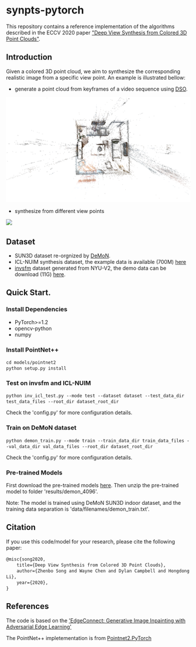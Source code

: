 # synpts-pytorch

This repository contains a reference implementation of the algorithms described in the ECCV 2020 paper ["Deep View Synthesis from Colored 3D Point Clouds"](https://www.ecva.net/papers/eccv_2020/papers_ECCV/papers/123690001.pdf).


## Introduction
Given a colored 3D point cloud, we aim to synthesize the corresponding realistic image from a specific view point.
An example is illustrated bellow:

- generate a point cloud from keyframes of a video sequence using [DSO](https://github.com/JakobEngel/dso).

![](readme_image/scene.png)

- synthesize from different view points
 
![](readme_image/1living_room.gif)


## Dataset
- SUN3D dataset re-orgnized by [DeMoN](https://lmb.informatik.uni-freiburg.de/people/ummenhof/depthmotionnet/).
- ICL-NUIM synthesis dataset, the example data is available (700M) [here](https://drive.google.com/file/d/1sqoSOMFt6MlIJvcEK70b14EO1cQeZ8WG/view?usp=sharing)
- [invsfm](https://github.com/francescopittaluga/invsfm) dataset generated from NYU-V2, the demo data can be download (11G) [here](https://drive.google.com/open?id=1StpUiEauckZcxHZeBzoq6L2K7pcB9v3E).


## Quick Start.

### Install Dependencies
- PyTorch>=1.2
- opencv-python
- numpy

### Install PointNet++
```
cd models/pointnet2
python setup.py install
```

### Test on invsfm and ICL-NUIM
```
python inv_icl_test.py --mode test --dataset dataset --test_data_dir test_data_files --root_dir dataset_root_dir
```
Check the 'config.py' for more configuration details.

### Train on DeMoN dataset
```
python demon_train.py --mode train --train_data_dir train_data_files --val_data_dir val_data_files --root_dir dataset_root_dir
```
Check the 'config.py' for more configuration details.

### Pre-trained Models
First download the pre-trained models [here](https://drive.google.com/file/d/1dyfrUVM6K-ID6m4OMprW5BSSeNVC0mhG/view?usp=sharing). 
Then unzip the pre-trained model to folder 'results/demon_4096'.

Note: The model is trained using DeMoN SUN3D indoor dataset, and the training data separation is 'data/filenames/demon_train.txt'. 

## Citation
If you use this code/model for your research, please cite the following paper:
```
@misc{song2020,
    title={Deep View Synthesis from Colored 3D Point Clouds},
    author={Zhenbo Song and Wayne Chen and Dylan Campbell and Hongdong Li},
    year={2020},
}
```


## References
The code is based on the ['EdgeConnect: Generative Image Inpainting with Adversarial Edge Learning'](https://github.com/knazeri/edge-connect)

The PointNet++ impletementation is from [Pointnet2.PyTorch](https://github.com/sshaoshuai/Pointnet2.PyTorch)

